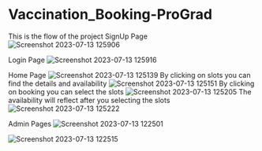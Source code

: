 # Vaccination_Booking-ProGrad
This is the flow of the project
SignUp Page
![Screenshot 2023-07-13 125906](https://github.com/vijayantony-web/Vaccination_Booking-ProGrad/assets/82152995/3bab9d58-d109-4d17-93d2-dd5f6fbe9933)


Login Page
![Screenshot 2023-07-13 125916](https://github.com/vijayantony-web/Vaccination_Booking-ProGrad/assets/82152995/b8d25fd8-379d-4cb5-ab83-db326f5b15de)


Home Page
![Screenshot 2023-07-13 125139](https://github.com/vijayantony-web/Vaccination_Booking-ProGrad/assets/82152995/291b37ca-ac34-40e3-a565-15a4bb9e65cb)
By clicking on slots you can find the details and availability
![Screenshot 2023-07-13 125151](https://github.com/vijayantony-web/Vaccination_Booking-ProGrad/assets/82152995/f6876351-4e20-4586-9243-3077fbcc044b)
By clicking on booking you can select the slots
![Screenshot 2023-07-13 125205](https://github.com/vijayantony-web/Vaccination_Booking-ProGrad/assets/82152995/4179c99e-90a4-4639-a880-ec7025ab8c66)
The availability will reflect after you selecting the slots
![Screenshot 2023-07-13 125222](https://github.com/vijayantony-web/Vaccination_Booking-ProGrad/assets/82152995/7804b47a-4fcb-4e5e-8484-68a19d7278b6)

Admin Pages
![Screenshot 2023-07-13 122501](https://github.com/vijayantony-web/Vaccination_Booking-ProGrad/assets/82152995/14e6bb7f-d7c5-451e-96e7-3ca25aae4ec1)

![Screenshot 2023-07-13 122515](https://github.com/vijayantony-web/Vaccination_Booking-ProGrad/assets/82152995/86c22960-3e51-4ce8-9c86-e86916b4623c)

